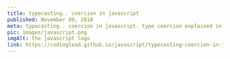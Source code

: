```yaml
---
title: typecasting.. coercion in javascript
published: November 09, 2018
meta: typecasting.. coercion in javascript. type coercion explained in javascript.
pic: images/javascript.png
imgAlt: the javascript logo
link: https://codinglead.github.io/javascript/typecasting-coercion-in-javascript
---
```


